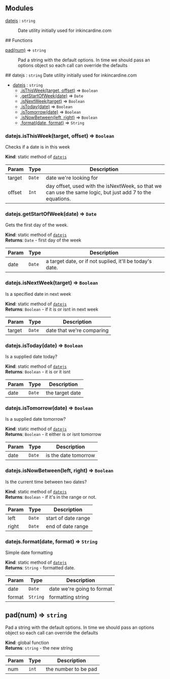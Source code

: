 ## Modules
<dl>
<dt><a href="#module_datejs">datejs</a> : <code>string</code></dt>
<dd><p>Date utility initially used for inkincardine.com</p>
</dd>
</dl>
## Functions
<dl>
<dt><a href="#pad">pad(num)</a> ⇒ <code>string</code></dt>
<dd><p>Pad a string with the default options. In time we should pass an options object so each call can override the defaults</p>
</dd>
</dl>
<a name="module_datejs"></a>
## datejs : <code>string</code>
Date utility initially used for inkincardine.com


* [datejs](#module_datejs) : <code>string</code>
  * [.isThisWeek(target, offset)](#module_datejs.isThisWeek) ⇒ <code>Boolean</code>
  * [.getStartOfWeek(date)](#module_datejs.getStartOfWeek) ⇒ <code>Date</code>
  * [.isNextWeek(target)](#module_datejs.isNextWeek) ⇒ <code>Boolean</code>
  * [.isToday(date)](#module_datejs.isToday) ⇒ <code>Boolean</code>
  * [.isTomorrow(date)](#module_datejs.isTomorrow) ⇒ <code>Boolean</code>
  * [.isNowBetween(left, right)](#module_datejs.isNowBetween) ⇒ <code>Boolean</code>
  * [.format(date, format)](#module_datejs.format) ⇒ <code>String</code>

<a name="module_datejs.isThisWeek"></a>
### datejs.isThisWeek(target, offset) ⇒ <code>Boolean</code>
Checks if a date is in this week

**Kind**: static method of <code>[datejs](#module_datejs)</code>  

| Param | Type | Description |
| --- | --- | --- |
| target | <code>Date</code> | date we're looking for |
| offset | <code>Int</code> | day offset, used with the isNextWeek, so that we can use the same logic, but just add 7 to the equations. |

<a name="module_datejs.getStartOfWeek"></a>
### datejs.getStartOfWeek(date) ⇒ <code>Date</code>
Gets the first day of the week.

**Kind**: static method of <code>[datejs](#module_datejs)</code>  
**Returns**: <code>Date</code> - first day of the week  

| Param | Type | Description |
| --- | --- | --- |
| date | <code>Date</code> | a target date, or if not suplied, it'll be today's date. |

<a name="module_datejs.isNextWeek"></a>
### datejs.isNextWeek(target) ⇒ <code>Boolean</code>
Is a specified date in next week

**Kind**: static method of <code>[datejs](#module_datejs)</code>  
**Returns**: <code>Boolean</code> - if it is or isnt in next week  

| Param | Type | Description |
| --- | --- | --- |
| target | <code>Date</code> | date that we're comparing |

<a name="module_datejs.isToday"></a>
### datejs.isToday(date) ⇒ <code>Boolean</code>
Is a supplied date today?

**Kind**: static method of <code>[datejs](#module_datejs)</code>  
**Returns**: <code>Boolean</code> - it is or it isnt  

| Param | Type | Description |
| --- | --- | --- |
| date | <code>Date</code> | the target date |

<a name="module_datejs.isTomorrow"></a>
### datejs.isTomorrow(date) ⇒ <code>Boolean</code>
Is a supplied date tomorrow?

**Kind**: static method of <code>[datejs](#module_datejs)</code>  
**Returns**: <code>Boolean</code> - it either is or isnt tomorrow  

| Param | Type | Description |
| --- | --- | --- |
| date | <code>Date</code> | is the date tomorrow |

<a name="module_datejs.isNowBetween"></a>
### datejs.isNowBetween(left, right) ⇒ <code>Boolean</code>
Is the current time between two dates?

**Kind**: static method of <code>[datejs](#module_datejs)</code>  
**Returns**: <code>Boolean</code> - if it's in the range or not.  

| Param | Type | Description |
| --- | --- | --- |
| left | <code>Date</code> | start of date range |
| right | <code>Date</code> | end of date range |

<a name="module_datejs.format"></a>
### datejs.format(date, format) ⇒ <code>String</code>
Simple date formatting

**Kind**: static method of <code>[datejs](#module_datejs)</code>  
**Returns**: <code>String</code> - formatted date.  

| Param | Type | Description |
| --- | --- | --- |
| date | <code>Date</code> | date we're going to format |
| format | <code>String</code> | formatting string |

<a name="pad"></a>
## pad(num) ⇒ <code>string</code>
Pad a string with the default options. In time we should pass an options object so each call can override the defaults

**Kind**: global function  
**Returns**: <code>string</code> - the new string  

| Param | Type | Description |
| --- | --- | --- |
| num | <code>int</code> | the number to be pad |

